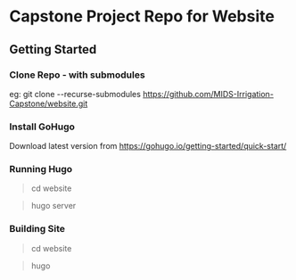 # Capstone Project Repo for Website

## Getting Started

### Clone Repo - with submodules

eg: git clone --recurse-submodules  https://github.com/MIDS-Irrigation-Capstone/website.git


### Install GoHugo

Download latest version from https://gohugo.io/getting-started/quick-start/

### Running Hugo

> cd website

> hugo server


### Building Site


> cd website

> hugo

